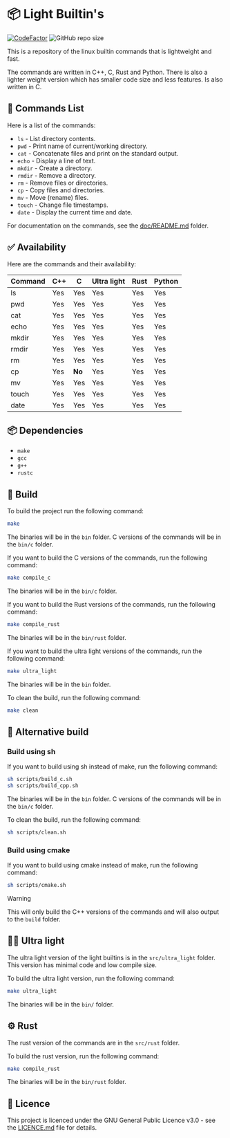 # 📦 Light Builtin's
[![CodeFactor](https://www.codefactor.io/repository/github/lewisevans2007/light_builtins/badge/master)](https://www.codefactor.io/repository/github/lewisevans2007/light_builtins/overview/master)
![GitHub repo size](https://img.shields.io/github/repo-size/lewisevans2007/light_builtins)

This is a repository of the linux builtin commands that is lightweight and fast.

The commands are written in C++, C, Rust and Python. There is also a lighter weight version which has smaller code size and less features. Is also written in C.

## 📝 Commands List
Here is a list of the commands:
- `ls` - List directory contents.
- `pwd` - Print name of current/working directory.
- `cat` - Concatenate files and print on the standard output.
- `echo` - Display a line of text.
- `mkdir` - Create a directory.
- `rmdir` - Remove a directory.
- `rm` - Remove files or directories.
- `cp` - Copy files and directories.
- `mv` - Move (rename) files.
- `touch` - Change file timestamps.
- `date` - Display the current time and date.

For documentation on the commands, see the [doc/README.md](doc/README.md) folder.

## ✅ Availability

Here are the commands and their availability:

| Command | C++ |    C    | Ultra light | Rust | Python |
|---------|-----|---------|-------------|------|--------|
| ls      | Yes | Yes     | Yes         | Yes  | Yes    |
| pwd     | Yes | Yes     | Yes         | Yes  | Yes    |
| cat     | Yes | Yes     | Yes         | Yes  | Yes    |
| echo    | Yes | Yes     | Yes         | Yes  | Yes    |
| mkdir   | Yes | Yes     | Yes         | Yes  | Yes    |
| rmdir   | Yes | Yes     | Yes         | Yes  | Yes    |
| rm      | Yes | Yes     | Yes         | Yes  | Yes    |
| cp      | Yes | **No**  | Yes         | Yes  | Yes    |
| mv      | Yes | Yes     | Yes         | Yes  | Yes    |
| touch   | Yes | Yes     | Yes         | Yes  | Yes    |
| date    | Yes | Yes     | Yes         | Yes  | Yes    |

## 📦 Dependencies
- `make`
- `gcc`
- `g++`
- `rustc`

## 🔨 Build

To build the project run the following command:

```bash
make
```
The binaries will be in the `bin` folder. C versions of the commands will be in the `bin/c` folder.

If you want to build the C versions of the commands, run the following command:
```bash
make compile_c
```
The binaries will be in the `bin/c` folder.

If you want to build the Rust versions of the commands, run the following command:
```bash
make compile_rust
```

The binaries will be in the `bin/rust` folder.

If you want to build the ultra light versions of the commands, run the following command:
```bash
make ultra_light
```

The binaries will be in the `bin` folder.

To clean the build, run the following command:
```bash
make clean
```

## 🔨 Alternative build

### Build using sh
If you want to build using sh instead of make, run the following command:
```bash
sh scripts/build_c.sh
sh scripts/build_cpp.sh
```
The binaries will be in the `bin` folder. C versions of the commands will be in the `bin/c` folder.

To clean the build, run the following command:
```bash
sh scripts/clean.sh
```

### Build using cmake
If you want to build using cmake instead of make, run the following command:
```bash
sh scripts/cmake.sh
```

> [!WARNING]
> This will only build the C++ versions of the commands and will also output to the `build` folder.

## 🏃‍♂️ Ultra light

The ultra light version of the light builtins is in the `src/ultra_light` folder. This version has minimal code and low compile size.

To build the ultra light version, run the following command:
```bash
make ultra_light
```
The binaries will be in the `bin/` folder.

## ⚙️ Rust
The rust version of the commands are in the `src/rust` folder.

To build the rust version, run the following command:
```bash
make compile_rust
```

The binaries will be in the `bin/rust` folder.

## 📝 Licence

This project is licenced under the GNU General Public Licence v3.0 - see the [LICENCE.md](LICENCE.md) file for details.